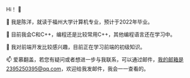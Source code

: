Hi！ 👋

🔭 我是陈洋，就读于福州大学计算机专业，预计于2022年毕业。

🌱 目前我会C和C++，编程还是比较常用C++，其他编程语言还在学习中。

👯 我对前端开发比较感兴趣，目前正在学习前端的初级知识。

📫 爱慕翻盖，若您有疑问或者想进一步与我联系，可以通过邮件，我的邮箱是2395250395@qq.com，欢迎给我发邮件，我会一一查看的。


